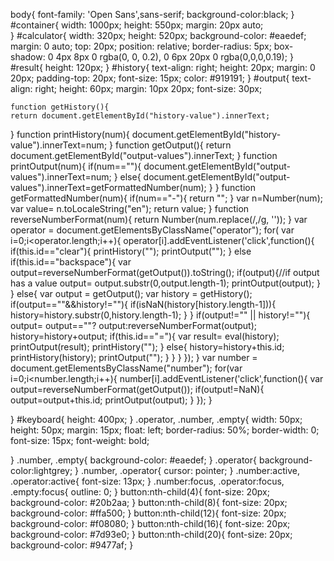 body{
	font-family: 'Open Sans',sans-serif;
	background-color:black;
}
#container{
	width: 1000px;
	height: 550px;
	margin: 20px auto;	
}
#calculator{
	width: 320px;
	height: 520px;
    background-color: #eaedef;
    margin: 0 auto;
    top: 20px;
    position: relative;
    border-radius: 5px;
    box-shadow: 0 4px 8px 0 rgba(0, 0, 0.2), 0 6px 20px 0 rgba(0,0,0,0.19);
}
#result{
    height: 120px;
}
#history{
    text-align: right;
    height: 20px;
    margin: 0 20px;
    padding-top: 20px;
    font-size: 15px;
    color: #919191;
}
#output{
    text-align: right;
    height: 60px;
    margin: 10px 20px;
    font-size: 30px;
    
    function getHistory(){
    return document.getElementById("history-value").innerText;
}
function printHistory(num){
    document.getElementById("history-value").innerText=num;
}
function getOutput(){
    return document.getElementById("output-values").innerText;
}
function printOutput(num){
    if(num==""){
    document.getElementById("output-values").innerText=num;
    }
    else{
        document.getElementById("output-values").innerText=getFormattedNumber(num);
    }
}
function getFormattedNumber(num){
    if(num=="-"){
        return "";
    }
    var n=Number(num);
    var value= n.toLocaleString("en");
    return value;
}
function reverseNumberFormat(num){
    return Number(num.replace(/,/g, ''));
}
var operator = document.getElementsByClassName("operator");
for( var i=0;i<operator.length;i++){
    operator[i].addEventListener('click',function(){
            if(this.id=="clear"){
                printHistory("");
                printOutput("");
            }
            else if(this.id=="backspace"){
                var
                output=reverseNumberFormat(getOutput()).toString();
                if(output){//if output has a value
                    output= output.substr(0,output.length-1);
                printOutput(output);
                }
            }
            else{
                var output = getOutput();
                var history = getHistory();
                if(output==""&&history!=""){
                    if(isNaN(history[history.length-1])){
                        history=history.substr(0,history.length-1);
                    }
                }
                if(output!="" || history!=""){
                    output= output==""?
                    output:reverseNumberFormat(output);
                    history=history+output;
                    if(this.id=="="){
                        var result= eval(history);
                        printOutput(result);
                        printHistory("");
                    }
                    else{
                        history=history+this.id;
                        printHistory(history);
                        printOutput("");
                    }
                }
            }
    });
}
var number = document.getElementsByClassName("number");
for(var i=0;i<number.length;i++){
    number[i].addEventListener('click',function(){
        var output=reverseNumberFormat(getOutput());
        if(output!=NaN){
            output=output+this.id;
            printOutput(output);
        }
    });
}

}
#keyboard{
    height: 400px;
}
.operator, .number, .empty{
    width: 50px;
    height: 50px;
    margin: 15px;
    float: left;
    border-radius: 50%;
    border-width: 0;
    font-size: 15px;
    font-weight: bold;

}
.number, .empty{
    background-color: #eaedef;
}
.operator{
    background-color:lightgrey;
}
.number, .operator{
    cursor: pointer;
}
.number:active, .operator:active{
    font-size: 13px;
}
.number:focus, .operator:focus, .empty:focus{
    outline: 0;
}
button:nth-child(4){
    font-size: 20px;
    background-color: #20b2aa;
}
button:nth-child(8){
    font-size: 20px;
    background-color: #ffa500;
}
button:nth-child(12){
    font-size: 20px;
    background-color: #f08080;
}
button:nth-child(16){
    font-size: 20px;
    background-color: #7d93e0;
}
button:nth-child(20){
    font-size: 20px;
    background-color: #9477af;
}
